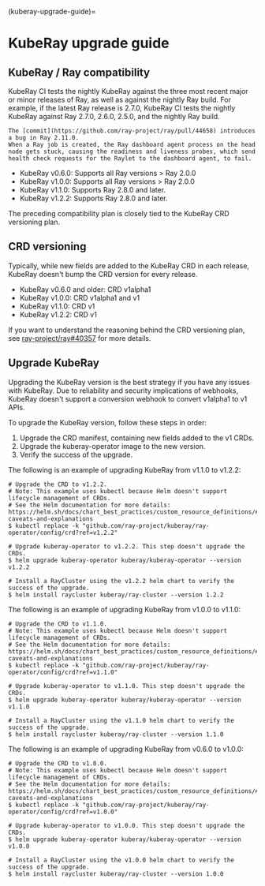 (kuberay-upgrade-guide)=

# KubeRay upgrade guide

## KubeRay / Ray compatibility

KubeRay CI tests the nightly KubeRay against the three most recent major or minor releases of Ray, as well as against the nightly Ray build.
For example, if the latest Ray release is 2.7.0, KubeRay CI tests the nightly KubeRay against Ray 2.7.0, 2.6.0, 2.5.0, and the nightly Ray build.

```{admonition} Don't use Ray versions between 2.11.0 and 2.37.0.
The [commit](https://github.com/ray-project/ray/pull/44658) introduces a bug in Ray 2.11.0.
When a Ray job is created, the Ray dashboard agent process on the head node gets stuck, causing the readiness and liveness probes, which send health check requests for the Raylet to the dashboard agent, to fail.
```

* KubeRay v0.6.0: Supports all Ray versions > Ray 2.0.0
* KubeRay v1.0.0: Supports all Ray versions > Ray 2.0.0
* KubeRay v1.1.0: Supports Ray 2.8.0 and later.
* KubeRay v1.2.2: Supports Ray 2.8.0 and later.

The preceding compatibility plan is closely tied to the KubeRay CRD versioning plan.

## CRD versioning

Typically, while new fields are added to the KubeRay CRD in each release, KubeRay doesn't bump the CRD version for every release.

* KubeRay v0.6.0 and older: CRD v1alpha1
* KubeRay v1.0.0: CRD v1alpha1 and v1
* KubeRay v1.1.0: CRD v1
* KubeRay v1.2.2: CRD v1

If you want to understand the reasoning behind the CRD versioning plan, see [ray-project/ray#40357](https://github.com/ray-project/ray/pull/40357) for more details.

## Upgrade KubeRay

Upgrading the KubeRay version is the best strategy if you have any issues with KubeRay.
Due to reliability and security implications of webhooks, KubeRay doesn't support a conversion webhook to convert v1alpha1 to v1 APIs.

To upgrade the KubeRay version, follow these steps in order:
1. Upgrade the CRD manifest, containing new fields added to the v1 CRDs.
2. Upgrade the kuberay-operator image to the new version.
3. Verify the success of the upgrade.

The following is an example of upgrading KubeRay from v1.1.0 to v1.2.2:
```
# Upgrade the CRD to v1.2.2.
# Note: This example uses kubectl because Helm doesn't support lifecycle management of CRDs.
# See the Helm documentation for more details: https://helm.sh/docs/chart_best_practices/custom_resource_definitions/#some-caveats-and-explanations
$ kubectl replace -k "github.com/ray-project/kuberay/ray-operator/config/crd?ref=v1.2.2"

# Upgrade kuberay-operator to v1.2.2. This step doesn't upgrade the CRDs.
$ helm upgrade kuberay-operator kuberay/kuberay-operator --version v1.2.2

# Install a RayCluster using the v1.2.2 helm chart to verify the success of the upgrade.
$ helm install raycluster kuberay/ray-cluster --version 1.2.2
```

The following is an example of upgrading KubeRay from v1.0.0 to v1.1.0:
```
# Upgrade the CRD to v1.1.0.
# Note: This example uses kubectl because Helm doesn't support lifecycle management of CRDs.
# See the Helm documentation for more details: https://helm.sh/docs/chart_best_practices/custom_resource_definitions/#some-caveats-and-explanations
$ kubectl replace -k "github.com/ray-project/kuberay/ray-operator/config/crd?ref=v1.1.0"

# Upgrade kuberay-operator to v1.1.0. This step doesn't upgrade the CRDs.
$ helm upgrade kuberay-operator kuberay/kuberay-operator --version v1.1.0

# Install a RayCluster using the v1.1.0 helm chart to verify the success of the upgrade.
$ helm install raycluster kuberay/ray-cluster --version 1.1.0
```

The following is an example of upgrading KubeRay from v0.6.0 to v1.0.0:
```
# Upgrade the CRD to v1.0.0.
# Note: This example uses kubectl because Helm doesn't support lifecycle management of CRDs.
# See the Helm documentation for more details: https://helm.sh/docs/chart_best_practices/custom_resource_definitions/#some-caveats-and-explanations
$ kubectl replace -k "github.com/ray-project/kuberay/ray-operator/config/crd?ref=v1.0.0"

# Upgrade kuberay-operator to v1.0.0. This step doesn't upgrade the CRDs.
$ helm upgrade kuberay-operator kuberay/kuberay-operator --version v1.0.0

# Install a RayCluster using the v1.0.0 helm chart to verify the success of the upgrade.
$ helm install raycluster kuberay/ray-cluster --version 1.0.0
```
